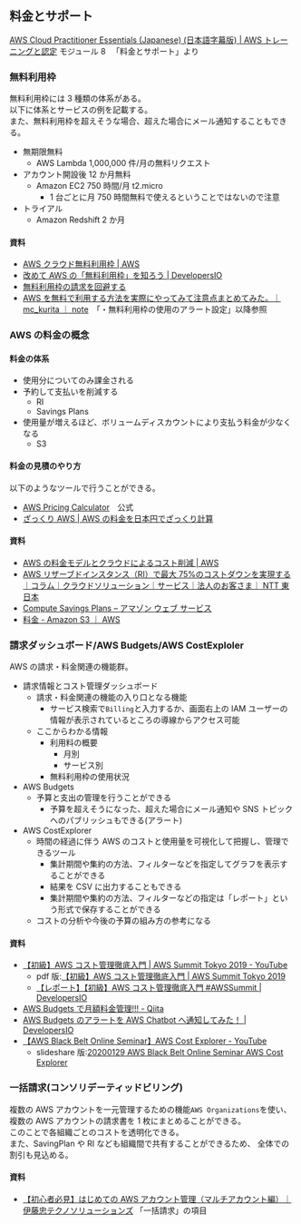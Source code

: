 ## 料金とサポート

[AWS Cloud Practitioner Essentials (Japanese) (日本語字幕版) | AWS トレーニングと認定](https://www.aws.training/Details/eLearning?id=66479) モジュール 8 　「料金とサポート」より

### 無料利用枠

無料利用枠には 3 種類の体系がある。  
以下に体系とサービスの例を記載する。  
また、無料利用枠を超えそうな場合、超えた場合にメール通知することもできる。

-   無期限無料
    -   AWS Lambda 1,000,000 件/月の無料リクエスト
-   アカウント開設後 12 か月無料
    -   Amazon EC2 750 時間/月 t2.micro
        -   1 台ごとに月 750 時間無料で使えるということではないので注意
-   トライアル
    -   Amazon Redshift 2 か月

#### 資料

-   [AWS クラウド無料利用枠 | AWS](https://aws.amazon.com/jp/free/?all-free-tier.sort-by=item.additionalFields.SortRank&all-free-tier.sort-order=asc&awsf.Free%20Tier%20Types=tier%23trial&awsf.Free%20Tier%20Categories=*all&awsm.page-all-free-tier=1)
-   [改めて AWS の「無料利用枠」を知ろう | DevelopersIO](https://dev.classmethod.jp/articles/overall-summary-about-aws-free-tier/)
-   [無料利用枠の請求を回避する](https://aws.amazon.com/jp/premiumsupport/knowledge-center/free-tier-charges/)
-   [AWS を無料で利用する方法を実際にやってみて注意点まとめてみた。｜ mc_kurita ｜ note](https://note.com/mc_kurita/n/n6d93b62fee28)　「・無料利用枠の使用のアラート設定」以降参照

### AWS の料金の概念

#### 料金の体系

-   使用分についてのみ課金される
-   予約して支払いを削減する
    -   RI
    -   Savings Plans
-   使用量が増えるほど、ボリュームディスカウントにより支払う料金が少なくなる
    -   S3

#### 料金の見積のやり方

以下のようなツールで行うことができる。

-   [AWS Pricing Calculator](https://calculator.aws/#/)　公式
-   [ざっくり AWS | AWS の料金を日本円でざっくり計算](https://aws-rough.cc/)

#### 資料

-   [AWS の料金モデルとクラウドによるコスト削減 | AWS](https://aws.amazon.com/jp/pricing/)
-   [AWS リザーブドインスタンス（RI）で最大 75%のコストダウンを実現する｜コラム｜クラウドソリューション｜サービス｜法人のお客さま｜ NTT 東日本](https://business.ntt-east.co.jp/content/cloudsolution/column-176.html)
-   [Compute Savings Plans – アマゾン ウェブ サービス](https://aws.amazon.com/jp/savingsplans/compute-pricing/)
-   [料金 - Amazon S3 ｜ AWS](https://aws.amazon.com/jp/s3/pricing/)

### 請求ダッシュボード/AWS Budgets/AWS CostExploler

AWS の請求・料金関連の機能群。

-   請求情報とコスト管理ダッシュボード
    -   請求・料金関連の機能の入り口となる機能
        -   サービス検索で`Billing`と入力するか、画面右上の IAM ユーザーの情報が表示されているところの導線からアクセス可能
    -   ここからわかる情報
        -   利用料の概要
            -   月別
            -   サービス別
        -   無料利用枠の使用状況
-   AWS Budgets
    -   予算と支出の管理を行うことができる
        -   予算を超えそうになった、超えた場合にメール通知や SNS トピックへのパブリッシュもできる(アラート)
-   AWS CostExplorer
    -   時間の経過に伴う AWS のコストと使用量を可視化して把握し、管理できるツール
        -   集計期間や集約の方法、フィルターなどを指定してグラフを表示することができる
        -   結果を CSV に出力することもできる
        -   集計期間や集約の方法、フィルターなどの指定は「レポート」という形式で保存することができる
    -   コストの分析や今後の予算の組み方の参考になる

#### 資料

-   [【初級】AWS コスト管理徹底入門 | AWS Summit Tokyo 2019 - YouTube](https://www.youtube.com/watch?v=vqDJzy3dMX0)
    -   pdf 版:[【初級】AWS コスト管理徹底入門 | AWS Summit Tokyo 2019](https://pages.awscloud.com/rs/112-TZM-766/images/C1-06.pdf)
    -   [【レポート】【初級】AWS コスト管理徹底入門 #AWSSummit | DevelopersIO](https://dev.classmethod.jp/articles/awssummit2019-cost/)
-   [AWS Budgets で月額料金管理!!! - Qiita](https://qiita.com/r-wakamatsu/items/4c7052d7226d13fee4ae)
-   [AWS Budgets のアラートを AWS Chatbot へ通知してみた！ | DevelopersIO](https://dev.classmethod.jp/articles/aws-budgets-alert-by-aws-chatbot/)
-   [【AWS Black Belt Online Seminar】AWS Cost Explorer - YouTube](https://www.youtube.com/watch?v=Yx7Q6peW5u0)
    -   slideshare 版:[20200129 AWS Black Belt Online Seminar AWS Cost Explorer](https://www.slideshare.net/AmazonWebServicesJapan/20200129-aws-black-belt-online-seminar-aws-cost-explorer)

### 一括請求(コンソリデーティッドビリング)

複数の AWS アカウントを一元管理するための機能`AWS Organizations`を使い、
複数の AWS アカウントの請求書を 1 枚にまとめることができる。  
このことで各組織ごとのコストを透明化できる。  
また、SavingPlan や RI なども組織間で共有することができるため、
全体での割引も見込める。

#### 資料

-   [【初心者必見】はじめての AWS アカウント管理（マルチアカウント編）｜伊藤忠テクノソリューションズ](https://www.ctc-g.co.jp/solutions/cloud/column/article/13.html) 「一括請求」の項目
